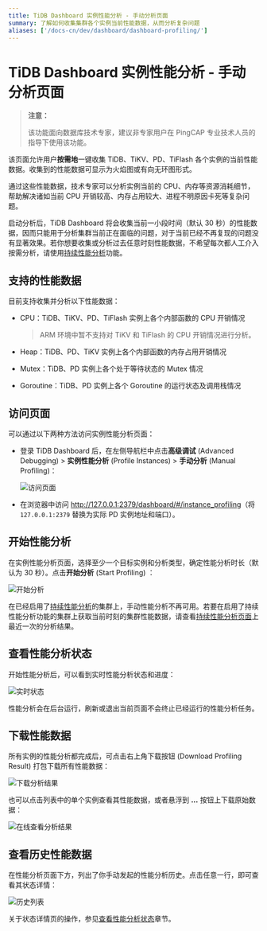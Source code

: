 ```yaml
---
title: TiDB Dashboard 实例性能分析 - 手动分析页面
summary: 了解如何收集集群各个实例当前性能数据，从而分析复杂问题
aliases: ['/docs-cn/dev/dashboard/dashboard-profiling/']
---
```


# TiDB Dashboard 实例性能分析 - 手动分析页面

> **注意：**
>
> 该功能面向数据库技术专家，建议非专家用户在 PingCAP 专业技术人员的指导下使用该功能。

该页面允许用户**按需地**一键收集 TiDB、TiKV、PD、TiFlash 各个实例的当前性能数据。收集到的性能数据可显示为火焰图或有向无环图形式。

通过这些性能数据，技术专家可以分析实例当前的 CPU、内存等资源消耗细节，帮助解决诸如当前 CPU 开销较高、内存占用较大、进程不明原因卡死等复杂问题。

启动分析后，TiDB Dashboard 将会收集当前一小段时间（默认 30 秒）的性能数据，因而只能用于分析集群当前正在面临的问题，对于当前已经不再复现的问题没有显著效果。若你想要收集或分析过去任意时刻性能数据，不希望每次都人工介入按需分析，请使用[持续性能分析](/dashboard/continuous-profiling.md)功能。

## 支持的性能数据

目前支持收集并分析以下性能数据：

- CPU：TiDB、TiKV、PD、TiFlash 实例上各个内部函数的 CPU 开销情况

  > ARM 环境中暂不支持对 TiKV 和 TiFlash 的 CPU 开销情况进行分析。

- Heap：TiDB、PD、TiKV 实例上各个内部函数的内存占用开销情况

- Mutex：TiDB、PD 实例上各个处于等待状态的 Mutex 情况

- Goroutine：TiDB、PD 实例上各个 Goroutine 的运行状态及调用栈情况

## 访问页面

可以通过以下两种方法访问实例性能分析页面：

- 登录 TiDB Dashboard 后，在左侧导航栏中点击**高级调试** (Advanced Debugging) > **实例性能分析** (Profile Instances) > **手动分析** (Manual Profiling)：

  ![访问页面](https://download.pingcap.com/images/docs-cn/dashboard/dashboard-profiling-access.png)

- 在浏览器中访问 <http://127.0.0.1:2379/dashboard/#/instance_profiling>（将 `127.0.0.1:2379` 替换为实际 PD 实例地址和端口）。

## 开始性能分析

在实例性能分析页面，选择至少一个目标实例和分析类型，确定性能分析时长（默认为 30 秒）。点击**开始分析** (Start Profiling) ：

![开始分析](https://download.pingcap.com/images/docs-cn/dashboard/dashboard-profiling-start.png)

在已经启用了[持续性能分析](/dashboard/continuous-profiling.md)的集群上，手动性能分析不再可用。若要在启用了持续性能分析功能的集群上获取当前时刻的集群性能数据，请查看[持续性能分析页面](/dashboard/continuous-profiling.md#访问页面)上最近一次的分析结果。

## 查看性能分析状态

开始性能分析后，可以看到实时性能分析状态和进度：

![实时状态](https://download.pingcap.com/images/docs-cn/dashboard/dashboard-profiling-view-progress.png)

性能分析会在后台运行，刷新或退出当前页面不会终止已经运行的性能分析任务。

## 下载性能数据

所有实例的性能分析都完成后，可点击右上角下载按钮 (Download Profiling Result) 打包下载所有性能数据：

![下载分析结果](https://download.pingcap.com/images/docs-cn/dashboard/dashboard-profiling-download.png)

也可以点击列表中的单个实例查看其性能数据，或者悬浮到 **...** 按钮上下载原始数据：

![在线查看分析结果](https://download.pingcap.com/images/docs-cn/dashboard/dashboard-profiling-view-single.png)

## 查看历史性能数据

在性能分析页面下方，列出了你手动发起的性能分析历史。点击任意一行，即可查看其状态详情：

![历史列表](https://download.pingcap.com/images/docs-cn/dashboard/dashboard-profiling-history.png)

关于状态详情页的操作，参见[查看性能分析状态](#查看性能分析状态)章节。
